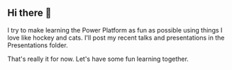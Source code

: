 ## Hi there 👋
I try to make learning the Power Platform as fun as possible using things I love like hockey and cats.  I'll post my recent talks and presentations in the Presentations folder.

That's really it for now.  Let's have some fun learning together.
